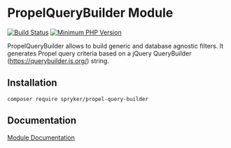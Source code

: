 # PropelQueryBuilder Module
[![Build Status](https://travis-ci.org/spryker/propel-query-builder.svg)](https://travis-ci.org/spryker/propel-query-builder)
[![Minimum PHP Version](https://img.shields.io/badge/php-%3E%3D%207.3-8892BF.svg)](https://php.net/)

PropelQueryBuilder allows to build generic and database agnostic filters. It generates Propel query criteria based on a jQuery QueryBuilder (https://querybuilder.js.org/) string.

## Installation

```
composer require spryker/propel-query-builder
```

## Documentation

[Module Documentation](https://academy.spryker.com/developing_with_spryker/module_guide/modules.html)
